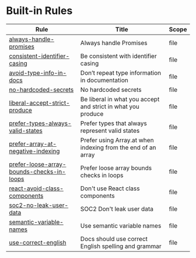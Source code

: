 # Built-in Rules

| Rule                                                                                          | Title                                                        | Scope |
| --------------------------------------------------------------------------------------------- | ------------------------------------------------------------ | ----- |
| [always-handle-promises](/rules/always-handle-promises)                                       | Always handle Promises                                       | file  |
| [consistent-identifier-casing](/rules/consistent-identifier-casing)                           | Be consistent with identifier casing                         | file  |
| [avoid-type-info-in-docs](/rules/avoid-type-info-in-docs)                                     | Don’t repeat type information in documentation               | file  |
| [no-hardcoded-secrets](/rules/no-hardcoded-secrets)                                           | No hardcoded secrets                                         | file  |
| [liberal-accept-strict-produce](/rules/liberal-accept-strict-produce)                         | Be liberal in what you accept and strict in what you produce | file  |
| [prefer-types-always-valid-states](/rules/prefer-types-always-valid-states)                   | Prefer types that always represent valid states              | file  |
| [prefer-array-at-negative-indexing](/rules/prefer-array-at-negative-indexing)                 | Prefer using Array.at when indexing from the end of an array | file  |
| [prefer-loose-array-bounds-checks-in-loops](/rules/prefer-loose-array-bounds-checks-in-loops) | Prefer loose array bounds checks in loops                    | file  |
| [react-avoid-class-components](/rules/react-avoid-class-components)                           | Don't use React class components                             | file  |
| [soc2-no-leak-user-data](/rules/soc2-no-leak-user-data)                                       | SOC2 Don't leak user data                                    | file  |
| [semantic-variable-names](/rules/semantic-variable-names)                                     | Use semantic variable names                                  | file  |
| [use-correct-english](/rules/use-correct-english)                                             | Docs should use correct English spelling and grammar         | file  |
